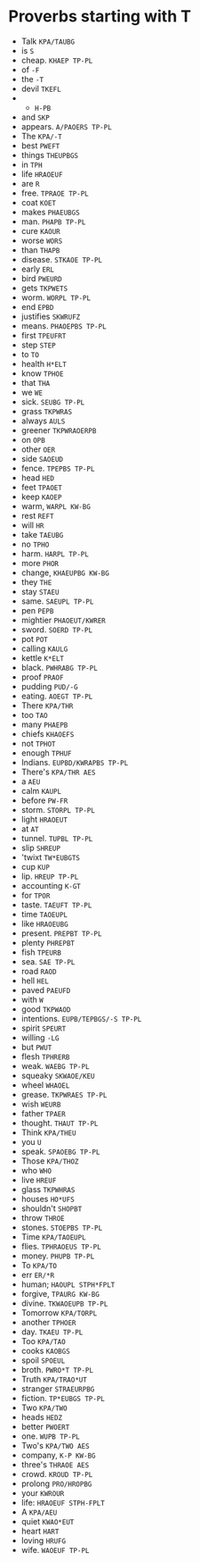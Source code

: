 # Proverbs starting with T

* Talk `KPA/TAUBG`
* is `S`
* cheap. `KHAEP TP-PL`
* of `-F`
* the `-T`
* devil `TKEFL`
* - `H-PB`
* and `SKP`
* appears. `A/PAOERS TP-PL`
* The `KPA/-T`
* best `PWEFT`
* things `THEUPBGS`
* in `TPH`
* life `HRAOEUF`
* are `R`
* free. `TPRAOE TP-PL`
* coat `KOET`
* makes `PHAEUBGS`
* man. `PHAPB TP-PL`
* cure `KAOUR`
* worse `WORS`
* than `THAPB`
* disease. `STKAOE TP-PL`
* early `ERL`
* bird `PWEURD`
* gets `TKPWETS`
* worm. `WORPL TP-PL`
* end `EPBD`
* justifies `SKWRUFZ`
* means. `PHAOEPBS TP-PL`
* first `TPEUFRT`
* step `STEP`
* to `TO`
* health `H*ELT`
* know `TPHOE`
* that `THA`
* we `WE`
* sick. `SEUBG TP-PL`
* grass `TKPWRAS`
* always `AULS`
* greener `TKPWRAOERPB`
* on `OPB`
* other `OER`
* side `SAOEUD`
* fence. `TPEPBS TP-PL`
* head `HED`
* feet `TPAOET`
* keep `KAOEP`
* warm, `WARPL KW-BG`
* rest `REFT`
* will `HR`
* take `TAEUBG`
* no `TPHO`
* harm. `HARPL TP-PL`
* more `PHOR`
* change, `KHAEUPBG KW-BG`
* they `THE`
* stay `STAEU`
* same. `SAEUPL TP-PL`
* pen `PEPB`
* mightier `PHAOEUT/KWRER`
* sword. `SOERD TP-PL`
* pot `POT`
* calling `KAULG`
* kettle `K*ELT`
* black. `PWHRABG TP-PL`
* proof `PRAOF`
* pudding `PUD/-G`
* eating. `AOEGT TP-PL`
* There `KPA/THR`
* too `TAO`
* many `PHAEPB`
* chiefs `KHAOEFS`
* not `TPHOT`
* enough `TPHUF`
* Indians. `EUPBD/KWRAPBS TP-PL`
* There's `KPA/THR AES`
* a `AEU`
* calm `KAUPL`
* before `PW-FR`
* storm. `STORPL TP-PL`
* light `HRAOEUT`
* at `AT`
* tunnel. `TUPBL TP-PL`
* slip `SHREUP`
* 'twixt `TW*EUBGTS`
* cup `KUP`
* lip. `HREUP TP-PL`
* accounting `K-GT`
* for `TPOR`
* taste. `TAEUFT TP-PL`
* time `TAOEUPL`
* like `HRAOEUBG`
* present. `PREPBT TP-PL`
* plenty `PHREPBT`
* fish `TPEURB`
* sea. `SAE TP-PL`
* road `RAOD`
* hell `HEL`
* paved `PAEUFD`
* with `W`
* good `TKPWAOD`
* intentions. `EUPB/TEPBGS/-S TP-PL`
* spirit `SPEURT`
* willing `-LG`
* but `PWUT`
* flesh `TPHRERB`
* weak. `WAEBG TP-PL`
* squeaky `SKWAOE/KEU`
* wheel `WHAOEL`
* grease. `TKPWRAES TP-PL`
* wish `WEURB`
* father `TPAER`
* thought. `THAUT TP-PL`
* Think `KPA/THEU`
* you `U`
* speak. `SPAOEBG TP-PL`
* Those `KPA/THOZ`
* who `WHO`
* live `HREUF`
* glass `TKPWHRAS`
* houses `HO*UFS`
* shouldn't `SHOPBT`
* throw `THROE`
* stones. `STOEPBS TP-PL`
* Time `KPA/TAOEUPL`
* flies. `TPHRAOEUS TP-PL`
* money. `PHUPB TP-PL`
* To `KPA/TO`
* err `ER/*R`
* human; `HAOUPL STPH*FPLT`
* forgive, `TPAURG KW-BG`
* divine. `TKWAOEUPB TP-PL`
* Tomorrow `KPA/TORPL`
* another `TPHOER`
* day. `TKAEU TP-PL`
* Too `KPA/TAO`
* cooks `KAOBGS`
* spoil `SPOEUL`
* broth. `PWRO*T TP-PL`
* Truth `KPA/TRAO*UT`
* stranger `STRAEURPBG`
* fiction. `TP*EUBGS TP-PL`
* Two `KPA/TWO`
* heads `HEDZ`
* better `PWOERT`
* one. `WUPB TP-PL`
* Two's `KPA/TWO AES`
* company, `K-P KW-BG`
* three's `THRAOE AES`
* crowd. `KROUD TP-PL`
* prolong `PRO/HROPBG`
* your `KWROUR`
* life: `HRAOEUF STPH-FPLT`
* A `KPA/AEU`
* quiet `KWAO*EUT`
* heart `HART`
* loving `HRUFG`
* wife. `WAOEUF TP-PL`
